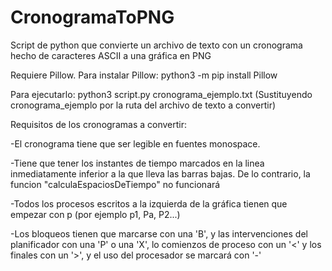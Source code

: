 # CronogramaToPNG
Script de python que convierte un archivo de texto con un cronograma hecho de caracteres ASCII a una gráfica en PNG 

Requiere Pillow. Para instalar Pillow:
python3 -m pip install Pillow

Para ejecutarlo:
python3 script.py cronograma_ejemplo.txt
(Sustituyendo cronograma_ejemplo por la ruta del archivo de texto a convertir)

Requisitos de los cronogramas a convertir:

-El cronograma tiene que ser legible en fuentes monospace.

-Tiene que tener los instantes de tiempo marcados en la linea inmediatamente inferior a la que lleva las barras bajas. De lo contrario, la funcion "calculaEspaciosDeTiempo" no funcionará

-Todos los procesos escritos a la izquierda de la gráfica tienen que empezar con p (por ejemplo p1, Pa, P2...)
    
-Los bloqueos tienen que marcarse con una 'B', y las intervenciones del planificador con una 'P' o una 'X', lo comienzos de proceso con un '<' y los finales con un '>', y el uso del procesador se marcará con '-'
    
